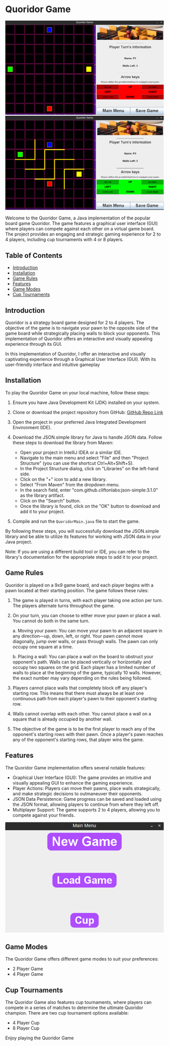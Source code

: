 # Quoridor Game
![Quoridor Image1](images/im1.png)
![Quoridor Image2](images/im2.png)

Welcome to the Quoridor Game, a Java implementation of the popular board game Quoridor. The game features a graphical
user interface (GUI) where players can compete against each other on a virtual game board. The project provides an
engaging and strategic gaming experience for 2 to 4 players, including cup tournaments with 4 or 8 players.

## Table of Contents

- [Introduction](#introduction)
- [Installation](#installation)
- [Game Rules](#game-rules)
- [Features](#features)
- [Game Modes](#game-modes)
- [Cup Tournaments](#cup-tournaments)

## Introduction

Quoridor is a strategy board game designed for 2 to 4 players. The objective of the game is to navigate your pawn to the
opposite side of the game board while strategically placing walls to block your opponents. This implementation of
Quoridor offers an interactive and visually appealing experience through its GUI.

In this implementation of Quoridor, I offer an interactive and visually captivating experience through a Graphical User
Interface (GUI). With its user-friendly interface and intuitive gameplay

## Installation

To play the Quoridor Game on your local machine, follow these steps:

1. Ensure you have Java Development Kit (JDK) installed on your system.
2. Clone or download the project repository from
   GitHub: [GitHub Repo Link](https://github.com/MojTabaa4/quoridor-game.git)
3. Open the project in your preferred Java Integrated Development Environment (IDE).
4. Download the JSON.simple library for Java to handle JSON data. Follow these steps to download the library from Maven:

    - Open your project in IntelliJ IDEA or a similar IDE.
    - Navigate to the main menu and select "File" and then "Project Structure" (you can use the shortcut
      Ctrl+Alt+Shift+S).
    - In the Project Structure dialog, click on "Libraries" on the left-hand side.
    - Click on the "+" icon to add a new library.
    - Select "From Maven" from the dropdown menu.
    - In the search field, enter "com.github.cliftonlabs:json-simple:3.1.0" as the library artifact.
    - Click on the "Search" button.
    - Once the library is found, click on the "OK" button to download and add it to your project.

5. Compile and run the `QuoridorMain.java` file to start the game.

By following these steps, you will successfully download the JSON.simple library and be able to utilize its features for
working with JSON data in your Java project.

Note: If you are using a different build tool or IDE, you can refer to the library's documentation for the appropriate
steps to add it to your project.

## Game Rules

Quoridor is played on a 9x9 game board, and each player begins with a pawn located at their starting position. The game
follows these rules:

1. The game is played in turns, with each player taking one action per turn. The players alternate turns throughout the
   game.

2. On your turn, you can choose to either move your pawn or place a wall. You cannot do both in the same turn.

   a. Moving your pawn: You can move your pawn to an adjacent square in any direction—up, down, left, or right. Your
   pawn cannot move diagonally, jump over walls, or pass through walls. The pawn can only occupy one square at a time.

   b. Placing a wall: You can place a wall on the board to obstruct your opponent's path. Walls can be placed vertically
   or horizontally and occupy two squares on the grid. Each player has a limited number of walls to place at the
   beginning of the game, typically 10 walls. However, the exact number may vary depending on the rules being followed.

3. Players cannot place walls that completely block off any player's starting row. This means that there must always be
   at least one continuous path from each player's pawn to their opponent's starting row.

4. Walls cannot overlap with each other. You cannot place a wall on a square that is already occupied by another wall.

5. The objective of the game is to be the first player to reach any of the opponent's starting rows with their pawn.
   Once a player's pawn reaches any of the opponent's starting rows, that player wins the game.

## Features

The Quoridor Game implementation offers several notable features:

- Graphical User Interface (GUI): The game provides an intuitive and visually appealing GUI to enhance the gaming
  experience.
- Player Actions: Players can move their pawns, place walls strategically, and make strategic decisions to outmaneuver
  their opponents.
- JSON Data Persistence: Game progress can be saved and loaded using the JSON format, allowing players to continue from
  where they left off.
- Multiplayer Support: The game supports 2 to 4 players, allowing you to compete against your friends.

![Quoridor Image3](images/im3.png)

## Game Modes

The Quoridor Game offers different game modes to suit your preferences:

- 2 Player Game
- 4 Player Game

## Cup Tournaments

The Quoridor Game also features cup tournaments, where players can compete in a series of matches to determine the
ultimate Quoridor champion. There are two cup tournament options available:

- 4 Player Cup
- 8 Player Cup

Enjoy playing the Quoridor Game